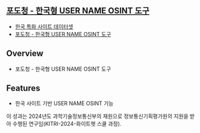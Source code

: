 ## [포도청 - 한국형 USER NAME OSINT 도구]()

- [한국 특화 사이트 데이터셋](https://github.com/Grape-Office/Grape-data)   
- [포도청 - 한국형 USER NAME OSINT 도구](https://github.com/Grape-Office/Grape-Project)  

## Overview
- 포도청 - 한국형 USER NAME OSINT 도구

## Features
- 한국 사이트 기반 USER NAME OSINT 기능

이 성과는 2024년도 과학기술정보통신부의 재원으로 정보통신기획평가원의 지원을 받아 수행된 연구임(KITRI-2024-화이트햇 스쿨 과정).
